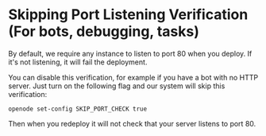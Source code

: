 # Skipping Port Listening Verification (For bots, debugging, tasks)

By default, we require any instance to listen to port 80 when you deploy. If it's not listening, it will fail the deployment.

You can disable this verification, for example if you have a bot with no HTTP server.
Just turn on the following flag and our system will skip this verification:

    openode set-config SKIP_PORT_CHECK true

Then when you redeploy it will not check that your server listens to port 80.
